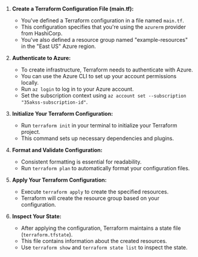 1. **Create a Terraform Configuration File (main.tf):**
   - You've defined a Terraform configuration in a file named `main.tf`.
   - This configuration specifies that you're using the `azurerm` provider from HashiCorp.
   - You've also defined a resource group named "example-resources" in the "East US" Azure region.

2. **Authenticate to Azure:**
   - To create infrastructure, Terraform needs to authenticate with Azure.
   - You can use the Azure CLI to set up your account permissions locally.
   - Run `az login` to log in to your Azure account.
   - Set the subscription context using `az account set --subscription "35akss-subscription-id"`.

3. **Initialize Your Terraform Configuration:**
   - Run `terraform init` in your terminal to initialize your Terraform project.
   - This command sets up necessary dependencies and plugins.

4. **Format and Validate Configuration:**
   - Consistent formatting is essential for readability.
   - Run `terraform plan` to automatically format your configuration files.

5. **Apply Your Terraform Configuration:**
   - Execute `terraform apply` to create the specified resources.
   - Terraform will create the resource group based on your configuration.

6. **Inspect Your State:**
   - After applying the configuration, Terraform maintains a state file (`terraform.tfstate`).
   - This file contains information about the created resources.
   - Use `terraform show` and `terraform state list` to inspect the state.
